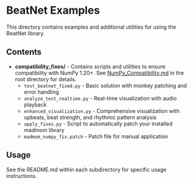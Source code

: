 # BeatNet Examples

This directory contains examples and additional utilities for using the BeatNet library.

## Contents

- **compatibility_fixes/** - Contains scripts and utilities to ensure compatibility with NumPy 1.20+. See [NumPy_Compatibility.md](/NumPy_Compatibility.md) in the root directory for details.
  - `test_beatnet_fixed.py` - Basic solution with monkey patching and error handling
  - `analyze_test_realtime.py` - Real-time visualization with audio playback
  - `enhanced_visualization.py` - Comprehensive visualization with upbeats, beat strength, and rhythmic pattern analysis
  - `apply_fixes.py` - Script to automatically patch your installed madmom library
  - `madmom_numpy_fix.patch` - Patch file for manual application

## Usage

See the README.md within each subdirectory for specific usage instructions. 
